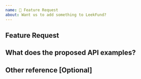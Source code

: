 ```yaml
---
name: 🙋 Feature Request
about: Want us to add something to LeekFund?
---
```


<!--
BUGS: Please use this template.

如果你有任何使用问题或 BUG 都可以提 issues，但请使用这个模板提交你的 issues.
-->

<!---
Thanks for filing an issue 😄 ! Before you submit, please read the following:

Search open/closed issues before submitting since someone might have asked the same thing before!

感谢您提交问题 😄! 在提交之前，请阅读以下内容：

在提交之前搜索打开/关闭的问题，因为之前可能有人问过同样的问题！
-->

## Feature Request

<!---
Please describe the act on of this feature:

  1. What is the usage scenario of this feature?
  2. What does this feature solve for you?

请描述下这个功能的作用：

  1、这个功能的使用场景是什么？
  2、这个功能解决你的什么问题？
-->

## What does the proposed API examples?

<!---
Provide code samples of how the API would work once implemented.

请描述一下你期望这个新功能的 API 是如何使用的，并提供一些代码示例。
-->

## Other reference [Optional]

<!---
If there are other links or screenshots, it is also a good choice

如果有其他链接或截图，也是一个不错的选择
-->
